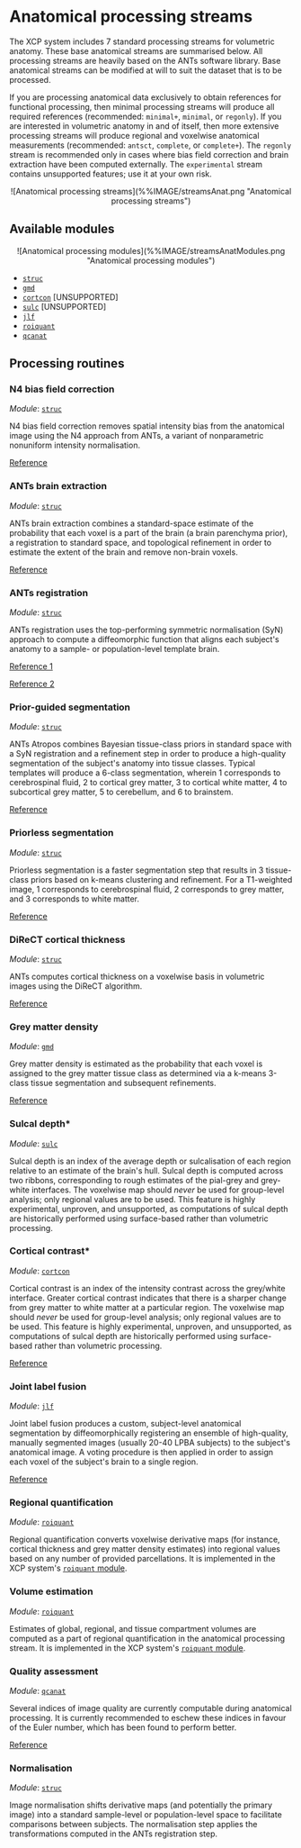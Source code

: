 # Anatomical processing streams

The XCP system includes 7 standard processing streams for volumetric anatomy. These base anatomical streams are summarised below. All processing streams are heavily based on the ANTs software library. Base anatomical streams can be modified at will to suit the dataset that is to be processed.

If you are processing anatomical data exclusively to obtain references for functional processing, then minimal processing streams will produce all required references (recommended: `minimal+`, `minimal`, or `regonly`). If you are interested in volumetric anatomy in and of itself, then more extensive processing streams will produce regional and voxelwise anatomical measurements (recommended: `antsct`, `complete`, or `complete+`). The `regonly` stream is recommended only in cases where bias field correction and brain extraction have been computed externally. The `experimental` stream contains unsupported features; use it at your own risk.

<p align="center">
![Anatomical processing streams](%%IMAGE/streamsAnat.png "Anatomical processing streams")
</p>

## Available modules

<p align="center">
![Anatomical processing modules](%%IMAGE/streamsAnatModules.png "Anatomical processing modules")
</p>

 * [`struc`](%%BASEURL/modules/struc)
 * [`gmd`](%%BASEURL/modules/gmd)
 * [`cortcon`](%%BASEURL/modules/cortcon) \[UNSUPPORTED\]
 * [`sulc`](%%BASEURL/modules/sulc) \[UNSUPPORTED\]
 * [`jlf`](%%BASEURL/modules/jlf)
 * [`roiquant`](%%BASEURL/modules/roiquant)
 * [`qcanat`](%%BASEURL/modules/qcanat)

## Processing routines

### N4 bias field correction

_Module_: [`struc`](%%BASEURL/modules/struc)

N4 bias field correction removes spatial intensity bias from the anatomical image using the N4 approach from ANTs, a variant of nonparametric nonuniform intensity normalisation.

[Reference](https://www.ncbi.nlm.nih.gov/pubmed/20378467)

### ANTs brain extraction

_Module_: [`struc`](%%BASEURL/modules/struc)

ANTs brain extraction combines a standard-space estimate of the probability that each voxel is a part of the brain (a brain parenchyma prior), a registration to standard space, and topological refinement in order to estimate the extent of the brain and remove non-brain voxels.

[Reference](https://www.ncbi.nlm.nih.gov/pubmed/24879923)

### ANTs registration

_Module_: [`struc`](%%BASEURL/modules/struc)

ANTs registration uses the top-performing symmetric normalisation (SyN) approach to compute a diffeomorphic function that aligns each subject's anatomy to a sample- or population-level template brain.

[Reference 1](https://www.ncbi.nlm.nih.gov/pubmed/17659998)

[Reference 2](https://www.ncbi.nlm.nih.gov/pubmed/20851191)

### Prior-guided segmentation

_Module_: [`struc`](%%BASEURL/modules/struc)

ANTs Atropos combines Bayesian tissue-class priors in standard space with a SyN registration and a refinement step in order to produce a high-quality segmentation of the subject's anatomy into tissue classes. Typical templates will produce a 6-class segmentation, wherein 1 corresponds to cerebrospinal fluid, 2 to cortical grey matter, 3 to cortical white matter, 4 to subcortical grey matter, 5 to cerebellum, and 6 to brainstem.

[Reference](https://www.ncbi.nlm.nih.gov/pubmed/21373993)

### Priorless segmentation

_Module_: [`struc`](%%BASEURL/modules/struc)

Priorless segmentation is a faster segmentation step that results in 3 tissue-class priors based on k-means clustering and refinement. For a T1-weighted image, 1 corresponds to cerebrospinal fluid, 2 corresponds to grey matter, and 3 corresponds to white matter.

[Reference](https://www.ncbi.nlm.nih.gov/pubmed/21373993)

### DiReCT cortical thickness

_Module_: [`struc`](%%BASEURL/modules/struc)

ANTs computes cortical thickness on a voxelwise basis in volumetric images using the DiReCT algorithm.

[Reference](https://www.ncbi.nlm.nih.gov/pubmed/24879923)

### Grey matter density

_Module_: [`gmd`](%%BASEURL/modules/gmd)

Grey matter density is estimated as the probability that each voxel is assigned to the grey matter tissue class as determined via a k-means 3-class tissue segmentation and subsequent refinements.

[Reference](https://www.ncbi.nlm.nih.gov/pubmed/28432144)

### Sulcal depth*

_Module_: [`sulc`](%%BASEURL/modules/sulc)

Sulcal depth is an index of the average depth or sulcalisation of each region relative to an estimate of the brain's hull. Sulcal depth is computed across two ribbons, corresponding to rough estimates of the pial-grey and grey-white interfaces. The voxelwise map should _never_ be used for group-level analysis; only regional values are to be used. This feature is highly experimental, unproven, and unsupported, as computations of sulcal depth are historically performed using surface-based rather than volumetric processing.

### Cortical contrast*

_Module_: [`cortcon`](%%BASEURL/modules/cortcon)

Cortical contrast is an index of the intensity contrast across the grey/white interface. Greater cortical contrast indicates that there is a sharper change from grey matter to white matter at a particular region. The voxelwise map should _never_ be used for group-level analysis; only regional values are to be used. This feature is highly experimental, unproven, and unsupported, as computations of sulcal depth are historically performed using surface-based rather than volumetric processing.

[Reference](https://www.ncbi.nlm.nih.gov/pubmed/27049014)

### Joint label fusion

_Module_: [`jlf`](%%BASEURL/modules/jlf)

Joint label fusion produces a custom, subject-level anatomical segmentation by diffeomorphically registering an ensemble of high-quality, manually segmented images (usually 20-40 LPBA subjects) to the subject's anatomical image. A voting procedure is then applied in order to assign each voxel of the subject's brain to a single region.

[Reference](https://www.ncbi.nlm.nih.gov/pubmed/24319427)

### Regional quantification

_Module_: [`roiquant`](%%BASEURL/modules/roiquant)

Regional quantification converts voxelwise derivative maps (for instance, cortical thickness and grey matter density estimates) into regional values based on any number of provided parcellations. It is implemented in the XCP system's [`roiquant` module](%%BASEURL/modules/roiquant).

### Volume estimation

_Module_: [`roiquant`](%%BASEURL/modules/roiquant)

Estimates of global, regional, and tissue compartment volumes are computed as a part of regional quantification in the anatomical processing stream. It is implemented in the XCP system's [`roiquant` module](%%BASEURL/modules/roiquant).

### Quality assessment

_Module_: [`qcanat`](%%BASEURL/modules/qcanat)

Several indices of image quality are currently computable during anatomical processing. It is currently recommended to eschew these indices in favour of the Euler number, which has been found to perform better.

[Reference](https://www.ncbi.nlm.nih.gov/pubmed/29278774)

### Normalisation

_Module_: [`struc`](%%BASEURL/modules/struc)

Image normalisation shifts derivative maps (and potentially the primary image) into a standard sample-level or population-level space to facilitate comparisons between subjects. The normalisation step applies the transformations computed in the ANTs registration step.
